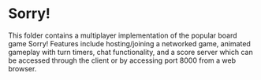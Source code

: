 # Sorry!

This folder contains a multiplayer implementation of the popular board game Sorry! Features include hosting/joining a networked game, animated gameplay with turn timers, chat functionality, and a score server which can be accessed through the client or by accessing port 8000 from a web browser.

